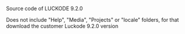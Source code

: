 Source code of LUCKODE 9.2.0

Does not include "Help", "Media", "Projects" or "locale" folders, for that download the customer Luckode 9.2.0 version
